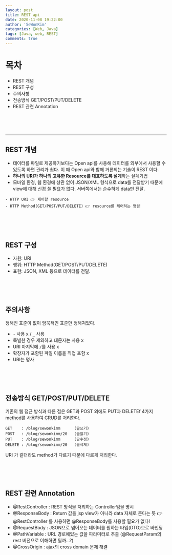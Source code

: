 ```yaml
---
layout: post
title: REST api
date: 2020-11-08 19:22:00
author: 'SeWonKim'
categories: [Web, Java]
tags: [Java, web, REST]
comments: true
---
```


# 목차

- REST 개념
- REST 구성
- 주의사항
- 전송방식 GET/POST/PUT/DELETE
- REST 관련 Annotation

&nbsp;  
&nbsp;  
&nbsp;

---

## REST 개념

- 데이터를 파일로 제공하기보다는 Open api를 사용해 데이터를 외부에서 사용할 수 있도록 하면 관리가 쉽다. 이 때 Open api와 함께 거론되는 기술이 REST 이다.
- **하나의 URI가 하나의 고유한 Resource를 대표하도록 설계**하는 설계기법
- 모바일 환경, 웹 환경에 상관 없이 JSON/XML 형식으로 data를 전달받기 때문에 view에 대해 신경 쓸 필요가 없다. 서버쪽에서는 순수하게 data만 전달.

```
- HTTP URI 👉 제어할 resource
- HTTP Method(GET/POST/PUT/DELETE) 👉 resource를 제어하는 명령
```

&nbsp;  
&nbsp;  
&nbsp;

## REST 구성

- 자원: URI
- 행위: HTTP Method(GET/POST/PUT/DELETE)
- 표현: JSON, XML 등으로 데이터를 전달.

&nbsp;  
&nbsp;  
&nbsp;

## 주의사항

정해진 표준이 없이 암묵적인 표준만 정해져있다.

- `-` 사용 x / `_` 사용
- 특별한 경우 제외하고 대문자는 사용 x
- URI 마지막에 `/`를 사용 x
- 확장자가 포함된 파일 이름을 직접 포함 x
- URI는 명사

&nbsp;  
&nbsp;  
&nbsp;

## 전송방식 GET/POST/PUT/DELETE

기존의 웹 접근 방식과 다른 점은 GET과 POST 외에도 PUT과 DELETEf 4가지 method를 사용하여 CRUD를 처리한다.

```
GET    : /blog/sewonkimm      (글쓰기)
POST   : /blog/sewonkimm/20   (글읽기)
PUT    : /blog/sewonkimm      (글수정)
DELETE : /blog/sewonkimm/20   (글삭제)
```

URI 가 같더라도 method가 다르기 때문에 다르게 처리한다.

&nbsp;  
&nbsp;  
&nbsp;

## REST 관련 Annotation

- @RestController : REST 방식을 처리하는 Controller임을 명시
- @ResponseBody : Return 값을 jsp view가 아니라 data 자체로 준다는 뜻 👉 @RestController 를 사용하면 @ResponseBody를 사용할 필요가 없다!
- @RequestBody : JSON으로 넘어오는 데이터를 원하는 타입(DTO)으로 바인딩
- @PathVariable : URL 경로에있는 값을 파라미터로 추출 (@RequestParam의 rest 버전으로 이해하면 될까...?)
- @CrossOrigin : ajax의 cross domain 문제 해결

&nbsp;  
&nbsp;  
&nbsp;
